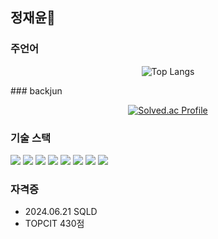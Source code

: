 ## 정재윤👋



### 주언어
<div align="center">
  
![Top Langs](https://github-readme-stats.vercel.app/api/top-langs/?username=whitecy01&layout=compact)

</div>
### backjun
<div align="center">
  
[![Solved.ac Profile](http://mazassumnida.wtf/api/v2/generate_badge?boj=whitecy)](https://solved.ac/whitecy/)
</div>


### 기술 스택 
<img src="https://img.shields.io/badge/C-A8B9CC.svg?style=for-the-badge&logo=c&logoColor=white" />  <img src="https://img.shields.io/badge/C++-00599C.svg?style=for-the-badge&logo=c%2B%2B&logoColor=white" /> <img src="https://img.shields.io/badge/Android-3DDC84.svg?style=for-the-badge&logo=android&logoColor=white" /> <img src="https://img.shields.io/badge/Node.js-339933.svg?style=for-the-badge&logo=nodedotjs&logoColor=white" />
<img src="https://img.shields.io/badge/MySQL-4479A1.svg?style=for-the-badge&logo=mysql&logoColor=white" />
<img src="https://img.shields.io/badge/Linux-FCC624.svg?style=for-the-badge&logo=linux&logoColor=black" /> <img src="https://img.shields.io/badge/Ubuntu-E95420.svg?style=for-the-badge&logo=ubuntu&logoColor=white" />
<img src="https://img.shields.io/badge/Git-F05032.svg?style=for-the-badge&logo=git&logoColor=white" />

### 자격증
- 2024.06.21 SQLD
- TOPCIT 430점


<!--
**whitecy01/whitecy01** is a ✨ _special_ ✨ repository because its `README.md` (this file) appears on your GitHub profile.

Here are some ideas to get you started:

- 🔭 I’m currently working on ...
- 🌱 I’m currently learning ...
- 👯 I’m looking to collaborate on ...
- 🤔 I’m looking for help with ...
- 💬 Ask me about ...
- 📫 How to reach me: ...
- 😄 Pronouns: ...
- ⚡ Fun fact: ...
-->
